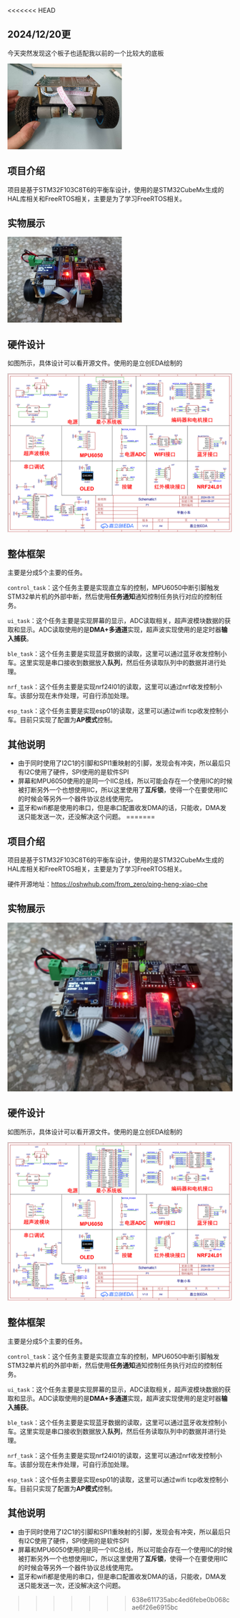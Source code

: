 <<<<<<< HEAD
## 2024/12/20更

今天突然发现这个板子也适配我以前的一个比较大的底板

<img src="04_Images/2edf2977fdad3fa6b4702bcd0444aa1a.jpg" alt="img" style="zoom: 25%;" />



## 项目介绍

项目是基于STM32F103C8T6的平衡车设计，使用的是STM32CubeMx生成的HAL库相关和FreeRTOS相关，主要是为了学习FreeRTOS相关。

## 实物展示

<img src="04_Images/c2e7424cd24e928445c73c12207e272c.jpg" style="zoom: 25%;" />

## 硬件设计

如图所示，具体设计可以看开源文件。使用的是立创EDA绘制的

![](04_Images/平衡小车原理图_00.png)

## 整体框架

主要是分成5个主要的任务。

`control_task`：这个任务主要是实现直立车的控制，MPU6050中断引脚触发STM32单片机的外部中断，然后使用**任务通知**通知控制任务执行对应的控制任务。

`ui_task`：这个任务主要是实现屏幕的显示，ADC读取相关，超声波模块数据的获取和显示。ADC读取使用的是**DMA+多通道**实现，超声波实现使用的是定时器**输入捕获**。

`ble_task`：这个任务主要是实现蓝牙数据的读取，这里可以通过蓝牙收发控制小车。这里实现是串口接收到数据放入**队列**，然后任务读取队列中的数据并进行处理。

`nrf_task`：这个任务主要是实现nrf24l01的读取，这里可以通过nrf收发控制小车。该部分现在未作处理，可自行添加处理。

`esp_task`：这个任务主要是实现esp01的读取，这里可以通过wifi tcp收发控制小车。目前只实现了配置为**AP模式**控制。

## 其他说明

* 由于同时使用了I2C1的引脚和SPI1重映射的引脚，发现会有冲突，所以最后只有I2C使用了硬件，SPI使用的是软件SPI
* 屏幕和MPU6050使用的是同一个IIC总线，所以可能会存在一个使用IIC的时候被打断另外一个也想使用IIC，所以这里使用了**互斥锁**，使得一个在要使用IIC的时候会等另外一个器件协议总线使用完。
* 蓝牙和wifi都是使用的串口，但是串口配置收发DMA的话，只能收，DMA发送只能发送一次，还没解决这个问题。
=======
## 项目介绍

项目是基于STM32F103C8T6的平衡车设计，使用的是STM32CubeMx生成的HAL库相关和FreeRTOS相关，主要是为了学习FreeRTOS相关。

硬件开源地址：https://oshwhub.com/from_zero/ping-heng-xiao-che

## 实物展示

![](04_Images/c2e7424cd24e928445c73c12207e272c.jpg)

## 硬件设计

如图所示，具体设计可以看开源文件。使用的是立创EDA绘制的

![](04_Images/平衡小车原理图_00.png)

## 整体框架

主要是分成5个主要的任务。

`control_task`：这个任务主要是实现直立车的控制，MPU6050中断引脚触发STM32单片机的外部中断，然后使用**任务通知**通知控制任务执行对应的控制任务。

`ui_task`：这个任务主要是实现屏幕的显示，ADC读取相关，超声波模块数据的获取和显示。ADC读取使用的是**DMA+多通道**实现，超声波实现使用的是定时器**输入捕获**。

`ble_task`：这个任务主要是实现蓝牙数据的读取，这里可以通过蓝牙收发控制小车。这里实现是串口接收到数据放入**队列**，然后任务读取队列中的数据并进行处理。

`nrf_task`：这个任务主要是实现nrf24l01的读取，这里可以通过nrf收发控制小车。该部分现在未作处理，可自行添加处理。

`esp_task`：这个任务主要是实现esp01的读取，这里可以通过wifi tcp收发控制小车。目前只实现了配置为**AP模式**控制。

## 其他说明

* 由于同时使用了I2C1的引脚和SPI1重映射的引脚，发现会有冲突，所以最后只有I2C使用了硬件，SPI使用的是软件SPI
* 屏幕和MPU6050使用的是同一个IIC总线，所以可能会存在一个使用IIC的时候被打断另外一个也想使用IIC，所以这里使用了**互斥锁**，使得一个在要使用IIC的时候会等另外一个器件协议总线使用完。
* 蓝牙和wifi都是使用的串口，但是串口配置收发DMA的话，只能收，DMA发送只能发送一次，还没解决这个问题。
>>>>>>> 638e611735abc4ed6febe0b068cae6f26e6915bc
